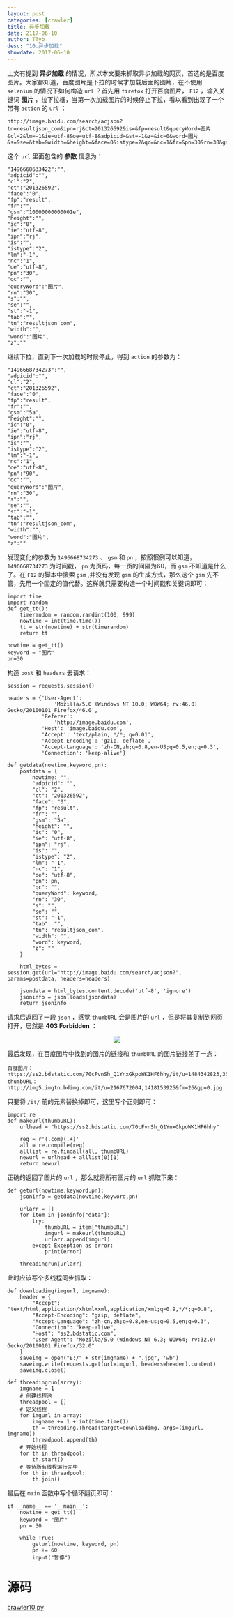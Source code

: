 ```yaml
---
layout: post
categories: [crawler]
title: 异步加载
date: 2117-06-10
author: TTyb
desc: "10.异步加载"
showdate: 2017-06-10
---
```


上文有提到 **异步加载** 的情况，所以本文要来抓取异步加载的网页，首选的是百度图片。大家都知道，百度图片是下拉的时候才加载后面的图片，在不使用 `selenium` 的情况下如何构造 `url` ？首先用 `firefox` 打开百度图片， `F12` ，输入关键词 **图片** ，拉下拉框，当第一次加载图片的时候停止下拉，看以看到出现了一个带有 `action` 的 `url` ：

```
http://image.baidu.com/search/acjson?tn=resultjson_com&ipn=rj&ct=201326592&is=&fp=result&queryWord=图片&cl=2&lm=-1&ie=utf-8&oe=utf-8&adpicid=&st=-1&z=&ic=0&word=图片&s=&se=&tab=&width=&height=&face=0&istype=2&qc=&nc=1&fr=&pn=30&rn=30&gsm=10000000000001e&1496668633422=
```

这个 `url` 里面包含的 **参数** 信息为：

```
"1496668633422":"",
"adpicid":"",
"cl":"2",
"ct":"201326592",
"face":"0",
"fp":"result",
"fr":"",
"gsm":"10000000000001e",
"height":"",
"ic":"0",
"ie":"utf-8",
"ipn":"rj",
"is":"",
"istype":"2",
"lm":"-1",
"nc":"1",
"oe":"utf-8",
"pn":"30",
"qc":"",
"queryWord":"图片",
"rn":"30",
"s":"",
"se":"",
"st":"-1",
"tab":"",
"tn":"resultjson_com",
"width":"",
"word":"图片",
"z":""
```

继续下拉，直到下一次加载的时候停止，得到 `action` 的参数为：

```
"1496668734273":"",
"adpicid":"",
"cl":"2",
"ct":"201326592",
"face":"0",
"fp":"result",
"fr":"",
"gsm":"5a",
"height":"",
"ic":"0",
"ie":"utf-8",
"ipn":"rj",
"is":"",
"istype":"2",
"lm":"-1",
"nc":"1",
"oe":"utf-8",
"pn":"90",
"qc":"",
"queryWord":"图片",
"rn":"30",
"s":"",
"se":"",
"st":"-1",
"tab":"",
"tn":"resultjson_com",
"width":"",
"word":"图片",
"z":""
``` 

发现变化的参数为 `1496668734273` 、 `gsm` 和 `pn` ，按照惯例可以知道， `1496668734273` 为时间戳， `pn` 为页码，每一页的间隔为60，而 `gsm` 不知道是什么了。在 `F12` 的脚本中搜索 `gsm` ,并没有发现 `gsm` 的生成方式，那么这个 `gsm` 先不管，先用一个固定的值代替。这样就只需要构造一个时间戳和关键词即可：

```
import time
import random
def get_tt():
    timerandom = random.randint(100, 999)
    nowtime = int(time.time())
    tt = str(nowtime) + str(timerandom)
    return tt
	
nowtime = get_tt()
keyword = "图片"
pn=30
```

构造 `post` 和 `headers` 去请求：

```
session = requests.session()

headers = {'User-Agent':
               'Mozilla/5.0 (Windows NT 10.0; WOW64; rv:46.0) Gecko/20100101 Firefox/46.0',
           'Referer':
               'http://image.baidu.com',
           'Host': 'image.baidu.com',
           'Accept': 'text/plain, */*; q=0.01',
           'Accept-Encoding': 'gzip, deflate',
           'Accept-Language': 'zh-CN,zh;q=0.8,en-US;q=0.5,en;q=0.3',
           'Connection': 'keep-alive'}

def getdata(nowtime,keyword,pn):
    postdata = {
        nowtime: "",
        "adpicid": "",
        "cl": "2",
        "ct": "201326592",
        "face": "0",
        "fp": "result",
        "fr": "",
        "gsm": "5a",
        "height": "",
        "ic": "0",
        "ie": "utf-8",
        "ipn": "rj",
        "is": "",
        "istype": "2",
        "lm": "-1",
        "nc": "1",
        "oe": "utf-8",
        "pn": pn,
        "qc": "",
        "queryWord": keyword,
        "rn": "30",
        "s": "",
        "se": "",
        "st": "-1",
        "tab": "",
        "tn": "resultjson_com",
        "width": "",
        "word": keyword,
        "z": ""
    }

    html_bytes = session.get(url="http://image.baidu.com/search/acjson?", params=postdata, headers=headers)
	
	jsondata = html_bytes.content.decode('utf-8', 'ignore')
	jsoninfo = json.loads(jsondata)
	return jsoninfo
```

请求后返回了一段 `json` ，感觉 `thumbURL` 会是图片的 `url` ，但是将其复制到网页打开，居然是 **403 Forbidden** ：

<p style="text-align:center"><img  src="/img/crawler10/result1.jpg"/></p>

最后发现，在百度图片中找到的图片的链接和 `thumbURL` 的图片链接差了一点：

```
百度图片：https://ss2.bdstatic.com/70cFvnSh_Q1YnxGkpoWK1HF6hhy/it/u=1484342823,356366591&fm=23&gp=0.jpg
thumbURL：http://img5.imgtn.bdimg.com/it/u=2167672004,1418153925&fm=26&gp=0.jpg
```

只要将 `/it/` 前的元素替换掉即可，这里写个正则即可：

```
import re
def makeurl(thumbURL):
    urlhead = "https://ss2.bdstatic.com/70cFvnSh_Q1YnxGkpoWK1HF6hhy"

    reg = r'(.com)(.+)'
    all = re.compile(reg)
    alllist = re.findall(all, thumbURL)
    newurl = urlhead + alllist[0][1]
    return newurl
```

正确的返回了图片的 `url` ，那么就将所有图片的 `url` 抓取下来：

```
def geturl(nowtime,keyword,pn):
    jsoninfo = getdata(nowtime,keyword,pn)

    urlarr = []
	for item in jsoninfo["data"]:
        try:
            thumbURL = item["thumbURL"]
            imgurl = makeurl(thumbURL)
            urlarr.append(imgurl)
        except Exception as error:
            print(error)
	
	threadingrun(urlarr)
```

此时应该写个多线程同步抓取：

```
def downloadimg(imgurl, imgname):
	header = {
        "Accept": "text/html,application/xhtml+xml,application/xml;q=0.9,*/*;q=0.8",
        "Accept-Encoding": "gzip, deflate",
        "Accept-Language": "zh-cn,zh;q=0.8,en-us;q=0.5,en;q=0.3",
        "Connection": "keep-alive",
        "Host": "ss2.bdstatic.com",
        "User-Agent": "Mozilla/5.0 (Windows NT 6.3; WOW64; rv:32.0) Gecko/20100101 Firefox/32.0"
    }
    saveimg = open("E:/" + str(imgname) + ".jpg", 'wb')
    saveimg.write(requests.get(url=imgurl, headers=header).content)
    saveimg.close()
	
def threadingrun(array):
    imgname = 1
    # 创建线程池
    threadpool = []
    # 定义线程
    for imgurl in array:
		imgname += 1 + int(time.time())
        th = threading.Thread(target=downloadimg, args=(imgurl, imgname))
        threadpool.append(th)
    # 开始线程
    for th in threadpool:
        th.start()
    # 等待所有线程运行完毕
    for th in threadpool:
        th.join()
```

最后在 `main` 函数中写个循环翻页即可：

```
if __name__ == '__main__':
    nowtime = get_tt()
    keyword = "图片"
    pn = 30

    while True:
        geturl(nowtime, keyword, pn)
        pn += 60
        input("暂停")
```

# 源码

<a href="/code/crawler10/crawler10.py" target="_blank">crawler10.py</a>
